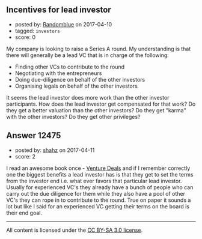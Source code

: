 ## Incentives for lead investor

- posted by: [Randomblue](https://stackexchange.com/users/363551/randomblue) on 2017-04-10
- tagged: `investors`
- score: 0

My company is looking to raise a Series A round. My understanding is that there will generally be a lead VC that is in charge of the following:

 - Finding other VCs to contribute to the round
 - Negotiating with the entrepreneurs
 - Doing due-diligence on behalf of the other investors
 - Organising legals on behalf of the other investors

It seems the lead investor does more work than the other investor participants. How does the lead investor get compensated for that work? Do they get a better valuation than the other investors? Do they get "karma" with the other investors? Do they get other privileges?


## Answer 12475

- posted by: [shahz](https://stackexchange.com/users/7412988/shahz) on 2017-04-11
- score: 2

<p>I read an awesome book once - <a href="http://rads.stackoverflow.com/amzn/click/1119259754" rel="nofollow noreferrer">Venture Deals</a> and if I remember correctly one the biggest benefits a lead investor has is that they get to set the terms from the investor end i.e. what ever favors that particular lead investor. Usually for experienced VC's they already have a bunch of people who can carry out the due diligence for them while they also have a pool of other VC's they can rope in to contribute to the round. True on paper it sounds a lot but like I said for an experienced VC getting their terms on the board is their end goal.</p>




---

All content is licensed under the [CC BY-SA 3.0 license](https://creativecommons.org/licenses/by-sa/3.0/).
